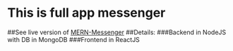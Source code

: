 # This is full app messenger

##See live version of [MERN-Messenger](https://mern-messenger.herokuapp.com/) 
##Details:
###Backend in NodeJS with DB in MongoDB
###Frontend in ReactJS
